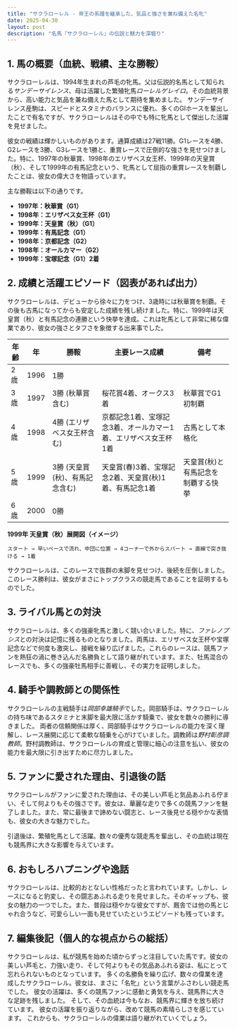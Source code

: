 ```yaml
---
title: "サクラローレル - 帝王の系譜を継承した、気品と強さを兼ね備えた名牝"
date: 2025-04-30
layout: post
description: "名馬『サクラローレル』の伝説と魅力を深堀り"
---
```


## 1. 馬の概要（血統、戦績、主な勝鞍）

サクラローレルは、1994年生まれの芦毛の牝馬。父は伝説的名馬として知られる*サンデーサイレンス*、母は活躍した繁殖牝馬*ローレルゲレイロ*。その血統背景から、高い能力と気品を兼ね備えた馬として期待を集めました。  サンデーサイレンス産駒は、スピードとスタミナのバランスに優れ、多くのGIホースを輩出したことで有名ですが、サクラローレルはその中でも特に牝馬として傑出した活躍を見せました。

彼女の戦績は輝かしいものがあります。通算成績は27戦11勝。G1レースを4勝、G2レースを3勝、G3レースを1勝と、重賞レースで圧倒的な強さを見せつけました。特に、1997年の秋華賞、1998年のエリザベス女王杯、1999年の天皇賞（秋）、そして1999年の有馬記念という、牝馬として屈指の重賞レースを制覇したことは、彼女の偉大さを物語っています。

主な勝鞍は以下の通りです。

* **1997年：秋華賞（G1）**
* **1998年：エリザベス女王杯（G1）**
* **1999年：天皇賞（秋）（G1）**
* **1999年：有馬記念（G1）**
* **1998年：京都記念（G2）**
* **1998年：オールカマー（G2）**
* **1999年：宝塚記念（G1）2着**


## 2. 成績と活躍エピソード（図表があれば出力）

サクラローレルは、デビューから徐々に力をつけ、3歳時には秋華賞を制覇。その後も古馬になってからも安定した成績を残し続けました。特に、1999年は天皇賞（秋）と有馬記念の連勝という快挙を達成。これは牝馬として非常に稀な偉業であり、彼女の強さとタフさを象徴する出来事でした。

| 年齢 | 年 | 勝鞍 | 主要レース成績 | 備考 |
|---|---|---|---|---|
| 2歳 | 1996 | 1勝 |  |  |
| 3歳 | 1997 | 3勝 (秋華賞含む) | 桜花賞4着、オークス3着 | 秋華賞でG1初制覇 |
| 4歳 | 1998 | 4勝 (エリザベス女王杯含む) | 京都記念1着、宝塚記念3着、オールカマー1着、エリザベス女王杯1着 | 古馬として本格化 |
| 5歳 | 1999 | 3勝 (天皇賞(秋)、有馬記念含む) | 天皇賞(春)3着、宝塚記念2着、天皇賞(秋)1着、有馬記念1着 | 天皇賞(秋)と有馬記念を制覇する快挙 |
| 6歳 | 2000 | 0勝 |  |  |


**1999年 天皇賞（秋）展開図（イメージ）**

```
スタート → 早いペースで流れ、中団に位置 → 4コーナーで外からスパート → 直線で突き抜ける → 1着
```

サクラローレルは、このレースで抜群の末脚を見せつけ、後続を圧倒しました。このレース勝利は、彼女がまさにトップクラスの競走馬であることを証明するものでした。


## 3. ライバル馬との対決

サクラローレルは、多くの強豪牝馬と激しく競い合いました。特に、*ファレノプシス*との対決は記憶に残るものとなりました。両馬は、エリザベス女王杯や宝塚記念などで何度も激突し、接戦を繰り広げました。これらのレースは、競馬ファンを熱狂の渦に巻き込んだ名勝負として語り継がれています。また、牡馬混合のレースでも、多くの強豪牡馬相手に善戦し、その実力を証明しました。


## 4. 騎手や調教師との関係性

サクラローレルの主戦騎手は*岡部幸雄騎手*でした。岡部騎手は、サクラローレルの持ち味であるスタミナと末脚を最大限に活かす騎乗で、彼女を数々の勝利に導きました。  両者の信頼関係は厚く、岡部騎手はサクラローレルの能力を深く理解し、レース展開に応じて柔軟な騎乗を心がけていました。調教師は*野村彰彦調教師*。野村調教師は、サクラローレルの育成と管理に細心の注意を払い、彼女の能力を最大限に引き出すために尽力しました。


## 5. ファンに愛された理由、引退後の話

サクラローレルがファンに愛された理由は、その美しい芦毛と気品あふれる佇まい、そして何よりもその強さです。彼女は、華麗な走りで多くの競馬ファンを魅了しました。また、常に最後まで諦めない闘志と、レース後見せる穏やかな表情も、彼女の大きな魅力でした。

引退後は、繁殖牝馬として活躍。数々の優秀な競走馬を輩出し、その血統は現在も競馬界に大きな影響を与えています。


## 6. おもしろハプニングや逸話

サクラローレルは、比較的おとなしい性格だったと言われています。しかし、レースになると豹変し、その闘志あふれる走りを見せました。そのギャップも、彼女の魅力の一つでした。また、普段は穏やかな彼女ですが、厩舎では他の馬とじゃれ合うなど、可愛らしい一面も見せていたというエピソードも残っています。


## 7. 編集後記（個人的な視点からの総括）

サクラローレルは、私が競馬を始めた頃からずっと注目していた馬です。彼女の美しい芦毛と、力強い走り、そして何よりもその気品あふれる姿は、私にとって忘れられないものとなっています。  多くの名勝負を繰り広げ、数々の偉業を達成したサクラローレル。彼女は、まさに「名牝」という言葉がふさわしい競走馬でした。  彼女の活躍は、多くの競馬ファンに感動と勇気を与え、競馬界に大きな足跡を残しました。  そして、その血統は今もなお、競馬界に輝きを放ち続けています。  彼女の活躍を振り返りながら、改めて競馬の素晴らしさを感じています。  これからも、サクラローレルの偉業は語り継がれていくでしょう。
